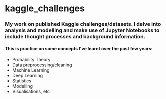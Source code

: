 # kaggle_challenges

### My work on published Kaggle challenges/datasets. I delve into analysis and modelling and make use of Jupyter Notebooks to include thought processes and background information.

#### This is practice on some concepts I've learnt over the past few years:
 - Probability Theory
 - Data preprocessing/cleaning
 - Machine Learning
 - Deep Learning
 - Statistics
 - Modelling
 - Visualisations, etc
